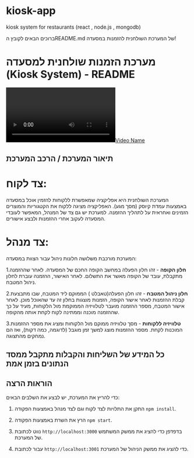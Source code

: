 # kiosk-app
kiosk system for restaurants (react , node.js , mongodb)


ברוכים הבאים לקובץ הREADME.md של המערכת השולחנית להזמנות במסעדה!

# מערכת הזמנות שולחנית למסעדה (Kiosk System) - README
[![Video Name](https://cv.amrzhwh.com/wp-content/uploads/2023/07/kioskvid.mp4)](https://cv.amrzhwh.com/wp-content/uploads/2023/07/kioskvid.mp4)

## תיאור המערכת / הרכב המערכת

# צד לקוח:
המערכת השולחנית היא אפליקציה שמאפשרת ללקוחות להזמין אוכל במסעדה באמצעות עמדת קיוסק (מסך מגע). האפליקציה מציגה ללקוח את הקטגוריות והמוצרים הזמינים ואחראית על לתהליך ההזמנה. למערכת יש גם צד של המנהל, המאפשר לעובדי המסעדה לעקוב אחרי ההזמנות ולבצע אישורים.

# צד מנהל:
המערכת מורכבת משלושה חלונות ניהול עבור הצוות במסעדה:

1.**חלון הקופה** - זהו חלון הפעלה במחשב הקופה החכם של המסעדה. לאחר שההזמנה מתקבלת, עובד של הקופה מאשר את התשלום. לאחר האישור, ההזמנה עוברת לחלון ניהול המטבח.


2.**חלון ניהול המטבח** - זהו חלון הפעלה(טאבלט ) הממוקם ליד המטבח, שבו מתבצעת קבלת ההזמנות לאחר אישור הקופה, הזמנות מוצגות בחלון זה עד שהאוכל מוכן. לאחר אישור המטבח, מספר ההזמנה מועבר לטלוויזיה הממוקמת מול הלקוחות, מעיד על כך שההזמנה מוכנה וממתינה לקוח לקחת אותה מהקופה.

3.**טלוויזיה ללקוחות** - מסך טלוויזיה ממוקם מול הלקוחות ומציג את מספר ההזמנות המוכנות לקחת. מספר ההזמנות מוצג למשך זמן מוגבל (לדוגמה, כמה דקות), ואז הם נמחקים מהתצוגה.


## כל המידע של השליחות והקבלות מתקבל ממסד הנתונים בזמן אמת


## הוראות הרצה

כדי להריץ את המערכת, יש לבצע את השלבים הבאים:

1. התקן את התלויות לצד לקוח וגם לצד מנהל באמצעות הפקודה `npm install`.

2. הרץ את השרת באמצעות הפקודה `npm start`.

3. נווט לכתובת `http://localhost:3000` בדפדפן כדי להציג את ממשק המשתמש של המערכת.

4. עבור לכתובת `http://localhost:3001` כדי להציג את ממשק הניהול של המערכת.
